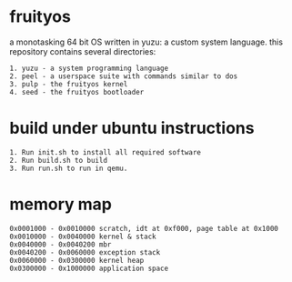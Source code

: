 # fruityos

a monotasking 64 bit OS written in yuzu: a custom system language. this repository contains several directories:

	1. yuzu - a system programming language
	2. peel - a userspace suite with commands similar to dos
	3. pulp - the fruityos kernel
	4. seed - the fruityos bootloader

# build under ubuntu instructions

	1. Run init.sh to install all required software
	2. Run build.sh to build
	3. Run run.sh to run in qemu.

# memory map

	0x0001000 - 0x0010000 scratch, idt at 0xf000, page table at 0x1000
	0x0010000 - 0x0040000 kernel & stack
	0x0040000 - 0x0040200 mbr
	0x0040200 - 0x0060000 exception stack
	0x0060000 - 0x0300000 kernel heap
	0x0300000 - 0x1000000 application space

